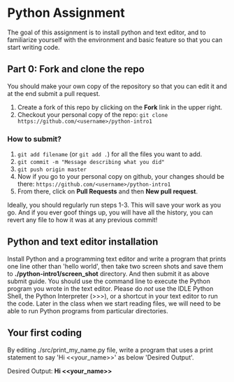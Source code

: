 # Python Assignment

The goal of this assignment is to install python and text editor, and to familiarize yourself with the environment and basic feature so that you can start writing code.

## Part 0: Fork and clone the repo

You should make your own copy of the repository so that you can edit it and at the end submit a pull request.

1. Create a fork of this repo by clicking on the **Fork** link in the upper right.
2. Checkout your personal copy of the repo: `git clone https://github.com/<username>/python-intro1`

### How to submit?
1. `git add filename` (or `git add .`) for all the files you want to add.
2. `git commit -m "Message describing what you did"`
3. `git push origin master`
4. Now if you go to your personal copy on github, your changes should be there: `https://github.com/<username>/python-intro1`
5. From there, click on **Pull Requests** and then **New pull request**.

Ideally, you should regularly run steps 1-3. This will save your work as you go. And if you ever goof things up, you will have all the history, you can revert any file to how it was at any previous commit!

## Python and text editor installation
Install Python and a programming text editor and write a program that prints one line other than 'hello world', then take two screen shots and save them to <b>./python-intro1/screen_shot</b> directory. And then submit it as above submit guide. You should use the command line to execute the Python program you wrote in the text editor. Please do *not* use the IDLE Python Shell, the Python Interpreter (>>>), or a shortcut in your text editor to run the code. Later in the class when we start reading files, we will need to be able to run Python programs from particular directories. 

## Your first coding
By editing ./src/print_my_name.py file, write a program that uses a print statement to say 'Hi <<your_name>>' as below 'Desired Output'.

Desired Output: 
            <b>Hi <<your_name>></b>




